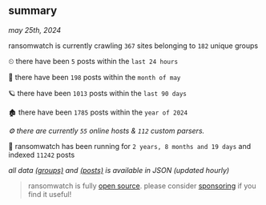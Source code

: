 
## summary
_may 25th, 2024_

ransomwatch is currently crawling `367` sites belonging to `182` unique groups

⏲ there have been `5` posts within the `last 24 hours`

🦈 there have been `198` posts within the `month of may`

🪐 there have been `1013` posts within the `last 90 days`

🏚 there have been `1785` posts within the `year of 2024`

_⚙️ there are currently `55` online hosts & `112` custom parsers._

🦕 ransomwatch has been running for `2 years, 8 months and 19 days` and indexed `11242` posts

_all data  [(groups)](http://ransomwhat.telemetry.ltd/groups) and [(posts)](http://ransomwhat.telemetry.ltd/posts) is available in JSON (updated hourly)_

> ransomwatch is fully [open source](https://github.com/joshhighet/ransomwatch#ransomwatch--). please consider [sponsoring](https://github.com/sponsors/joshhighet) if you find it useful!
